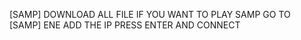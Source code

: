 [SAMP]
DOWNLOAD ALL FILE
IF YOU WANT TO PLAY SAMP GO TO [SAMP] ENE ADD THE IP PRESS ENTER AND CONNECT
